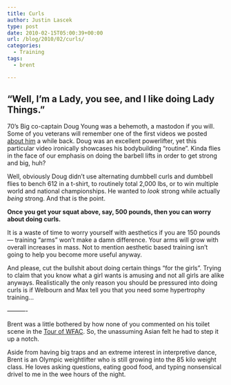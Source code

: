 ```yaml
---
title: Curls
author: Justin Lascek
type: post
date: 2010-02-15T05:00:39+00:00
url: /blog/2010/02/curls/
categories:
  - Training
tags:
  - brent

---
```

## &#8220;Well, I&rsquo;m a Lady, you see, and I like doing Lady Things.&#8221;

70&rsquo;s Big co-captain Doug Young was a behemoth, a mastodon if you will. Some of you veterans will remember one of the first videos we posted [about him][1] a while back. Doug was an excellent powerlifter, yet this particular video ironically showcases his bodybuilding &#8220;routine&#8221;. Kinda flies in the face of our emphasis on doing the barbell lifts in order to get strong and big, huh?
  

  
Well, obviously Doug didn&rsquo;t use alternating dumbbell curls and dumbbell flies to bench 612 in a t-shirt, to routinely total 2,000 lbs, or to win multiple world and national championships. He wanted to _look_ strong while actually _being_ strong. And that is the point.
  

  
**Once you get your squat above, say, 500 pounds, then you can worry about doing curls.**
  

  
It is a waste of time to worry yourself with aesthetics if you are 150 pounds &#8212; training &#8220;arms&#8221; won&rsquo;t make a damn difference. Your arms will grow with overall increases in mass. Not to mention aesthetic based training isn&rsquo;t going to help you become more useful anyway.
  

  
And please, cut the bullshit about doing certain things &#8220;for the girls&#8221;. Trying to claim that you know what a girl wants is amusing and not all girls are alike anyways. Realistically the only reason you should be pressured into doing curls is if Welbourn and Max tell you that you need some hypertrophy training&#8230;
  

  
&#8212;&#8212;&#8212;-
  

  
Brent was a little bothered by how none of you commented on his toilet scene in the [Tour of WFAC][2]. So, the unassuming Asian felt he had to step it up a notch. 

Aside from having big traps and an extreme interest in interpretive dance, Brent is an Olympic weightlifter who is still growing into the 85 kilo weight class. He loves asking questions, eating good food, and typing nonsensical drivel to me in the wee hours of the night.

 [1]: http://www.youtube.com/watch?v=4n0QfcVXLug
 [2]: http://vimeo.com/8743132
